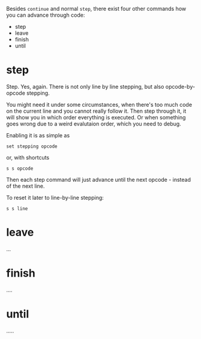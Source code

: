 Besides `continue` and normal `step`, there exist four other commands how you can advance through code:
- step
- leave
- finish
- until

step
====

Step. Yes, again. There is not only line by line stepping, but also opcode-by-opcode stepping.

You might need it under some circumstances, when there's too much code on the current line and you cannot really follow it. Then step through it, it will show you in which order everything is executed. Or when something goes wrong due to a weird evalutaion order, which you need to debug.

Enabling it is as simple as

    set stepping opcode

or, with shortcuts

    s s opcode

Then each step command will just advance until the next opcode - instead of the next line.

To reset it later to line-by-line stepping:

    s s line

leave
=====

...

finish
======

....

until
=====

.....
